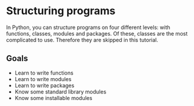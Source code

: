 
# Structuring programs

In Python, you can structure programs on four different levels: with functions, classes, modules and packages. Of these, classes are the most complicated to use. Therefore they are skipped in this tutorial.

## Goals

* Learn to write functions
* Learn to write modules
* Learn to write packages
* Know some standard library modules
* Know some installable modules

